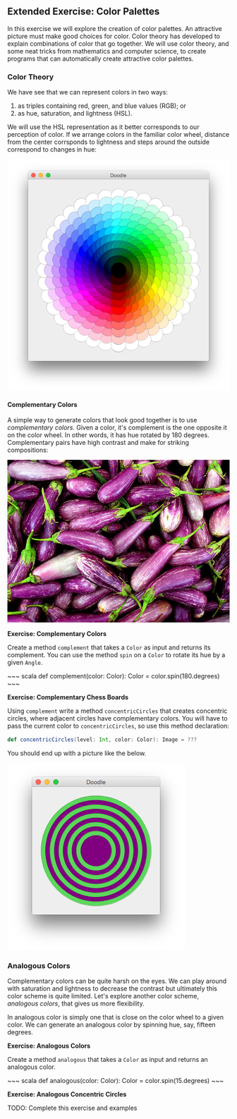 ## Extended Exercise: Color Palettes

In this exercise we will explore the creation of color palettes.
An attractive picture must make good choices for color.
Color theory has developed to explain combinations of color that go together.
We will use color theory,
and some neat tricks from mathematics and computer science,
to create programs that can automatically create attractive color palettes.

### Color Theory

We have see that we can represent colors in two ways:

1. as triples containing red, green, and blue values (RGB); or
2. as hue, saturation, and lightness (HSL).

We will use the HSL representation as it
better corresponds to our perception of color.
If we arrange colors in the familiar color wheel,
distance from the center corrsponds to lightness
and steps around the outside correspond to changes in hue:

![A color wheel. A full turn around the wheel represents a 360 degree change in hue.](src/pages/declarations/color-wheel.png)

#### Complementary Colors

A simple way to generate colors that look good together
is to use *complementary colors*.
Given a color, it's complement is the one opposite it on the color wheel.
In other words, it has hue rotated by 180 degrees.
Complementary pairs have high contrast and make for striking compositions:

![Aubergines by <a href="https://www.flickr.com/photos/36179943@N00/219265991">Estaban Cavrico</a> <a href="https://creativecommons.org/licenses/by-nc-nd/2.0/">CC BY-NC-ND 2.0</a>. The green and purple of the aubergins are near complements.](src/pages/declarations/aubergines.jpg)

**Exercise: Complementary Colors**

Create a method `complement` that takes a `Color` as input and returns its complement.
You can use the method `spin` on a `Color` to rotate its hue by a given `Angle`.

<div class="solution">
~~~ scala
def complement(color: Color): Color =
  color.spin(180.degrees)
~~~
</div>

**Exercise: Complementary Chess Boards** 

Using `complement` write a method `concentricCircles` that creates concentric circles,
where adjacent circles have complementary colors.
You will have to pass the current color to `concentricCircles`,
so use this method declaration:

~~~ scala
def concentricCircles(level: Int, color: Color): Image = ???
~~~

You should end up with a picture like the below.

![Concentric circles colored using complementary colors](src/pages/declarations/complements-concentric-circles.png)

### Analogous Colors

Complementary colors can be quite harsh on the eyes.
We can play around with saturation and lightness to decrease the contrast
but ultimately this color scheme is quite limited.
Let's explore another color scheme, *analogous colors*, that gives us more flexibility.

In analogous color is simply one that is close on the color wheel to a given color.
We can generate an analogous color by spinning hue, say, fifteen degrees.

**Exercise: Analogous Colors**

Create a method `analogous` that takes a `Color` as input and returns an analogous color.

<div class="solution">
~~~ scala
def analogous(color: Color): Color =
  color.spin(15.degrees)
~~~
</div>

**Exercise: Analogous Concentric Circles**

<div class="callout callout-danger">
TODO: Complete this exercise and examples
</div>
